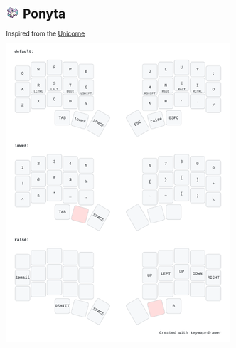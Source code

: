 # ![logo](https://github.com/olgam4/zmk-config/blob/main/assets/ponyta.png?raw=true) Ponyta

Inspired from the [Unicorne](https://github.com/fgebhart/zmk-config)

![keymap](https://raw.githubusercontent.com/olgam4/zmk-config/5b453d8fc88b9514aee16f09a6257b5fda0f07c7/assets/Keymap%20Drawer%20live%20demo.svg)

